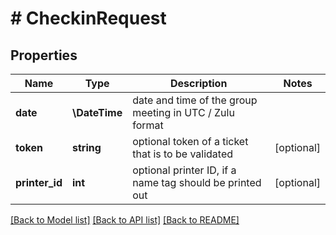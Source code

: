 # # CheckinRequest

## Properties

Name | Type | Description | Notes
------------ | ------------- | ------------- | -------------
**date** | **\DateTime** | date and time of the group meeting in UTC / Zulu format |
**token** | **string** | optional token of a ticket that is to be validated | [optional]
**printer_id** | **int** | optional printer ID, if a name tag should be printed out | [optional]

[[Back to Model list]](../../README.md#models) [[Back to API list]](../../README.md#endpoints) [[Back to README]](../../README.md)
